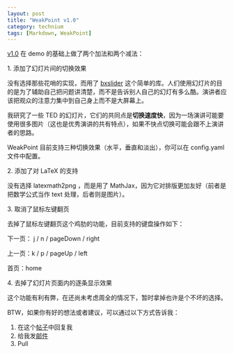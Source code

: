 ```yaml
---
layout: post
title: "WeakPoint v1.0"
category: technium
tags: [Markdown, WeakPoint]
---
```


[v1.0](http://blog.chengyichao.info/weakpoint/) 在 demo 的基础上做了两个加法和两个减法：


1\. 添加了幻灯片间的切换效果


没有选择那些花哨的实现，而用了 [bxslider](http://bxslider.com) 这个简单的库。人们使用幻灯片的目的是为了辅助自己把问题讲清楚，而不是告诉别人自己的幻灯有多么酷。演讲者应该把观众的注意力集中到自己身上而不是大屏幕上。


我研究了一些 TED 的幻灯片，它们的共同点是**切换速度快**，因为一场演讲可能要使用很多图片（这也是优秀演讲的共有特点），如果不快点切换可能会跟不上演讲者的思路。


WeakPoint 目前支持三种切换效果（水平，垂直和淡出），你可以在 config.yaml 文件中配置。


2\. 添加了对 LaTeX 的支持


没有选择 latexmath2png ，而是用了 MathJax，因为它对排版更加友好（前者是把数学公式当作 text 处理，后者则是图片）。



3\. 取消了鼠标左键翻页


去掉了鼠标左键翻页这个鸡肋的功能，目前支持的键盘操作如下：


下一页： j / n / pageDown / right


上一页：k / p / pageUp / left


首页：home


4\. 去掉了幻灯片页面内的逐条显示效果


这个功能有利有弊，在还尚未考虑周全的情况下，暂时拿掉也许是个不坏的选择。


BTW，如果你有好的想法或者建议，可以通过以下方式告诉我：


1. 在这个[帖子](http://www.v2ex.com/t/40221)中回复我
2. 给我发[邮件](mailto:onesuperclark@gmail.com)
3. Pull


